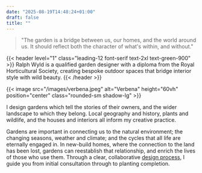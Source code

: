 ```yaml
---
date: "2025-08-19T14:48:24+01:00"
draft: false
title: ""
---
```


> "The garden is a bridge between us, our homes, and the world around us. It should reflect both the character of what's within, and without."

{{< header level="1" class="leading-12 font-serif text-2xl text-green-900" >}}
Ralph Wyld is a qualified garden designer with a diploma from the Royal Horticultural Society, creating bespoke outdoor spaces that bridge interior style with wild beauty.
{{< /header >}}

{{< image src="/images/verbena.jpeg" alt="Verbena" height="60vh" position="center" class="rounded-sm shadow-lg" >}}

I design gardens which tell the stories of their owners, and the wider landscape to which they belong. Local geography and history, plants and wildlife, and the houses and interiors all inform my creative practice.

Gardens are important in connecting us to the natural environment; the changing seasons, weather and climate; and the cycles that all life are eternally engaged in. In new-build homes, where the connection to the land has been lost, gardens can reestablish that relationship, and enrich the lives of those who use them. Through a clear, collaborative [design process](/process), I guide you from initial consultation through to planting completion.
